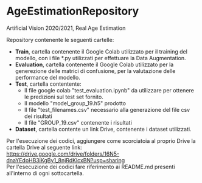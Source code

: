 # AgeEstimationRepository
Artificial Vision 2020/2021, Real Age Estimation

Repository contenente le seguenti cartelle:
* __Train__, cartella contenente il Google Colab utilizzato per il training del modello, con i file *.py utilizzati per effettuare la Data Augmentation.
* __Evaluation__, cartella contenente il Google Colab utilizzato per la generezione delle matrici di confusione, per la valutazione delle performance del modello.
* __Test__, cartella contentente:
  * Il file google colab "test_evaluation.ipynb" da utilizzare per ottenere le predizioni sul test set fornito.
  * Il modello "model_group_19.h5" prodotto
  * Il file "test_filenames.csv" necessario alla generazione del file csv dei risultati
  * Il file "GROUP_19.csv" contenente i risultati
* __Dataset__, cartella contente un link Drive, contenente i dataset utilizzati.

Per l'esecuzione dei codici, aggiungere come scorciatoia al proprio Drive la cartella Drive al seguente link:<br/> 
https://drive.google.com/drive/folders/16N5-dnaYEdoHB3iKgBy1_8njRdKlcxBN?usp=sharing <br/>
Per l'esecuzione dei codici fare riferimento ai README.md presenti all'interno di ogni sottocartella.
